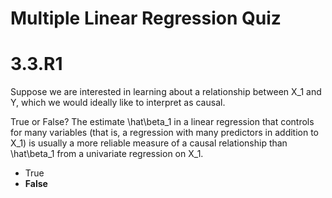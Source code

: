 # Multiple Linear Regression Quiz

# 3.3.R1

Suppose we are interested in learning about a relationship between X_1 and Y, which we would ideally like to interpret as causal.

True or False? The estimate \hat\beta_1 in a linear regression that controls for many variables (that is, a regression with many predictors in addition to X_1) is usually a more reliable measure of a causal relationship than \hat\beta_1 from a univariate regression on X_1.

- True
- **False**